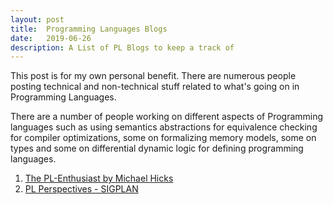 ```yaml
---
layout: post
title:  Programming Languages Blogs
date:   2019-06-26
description: A List of PL Blogs to keep a track of
---
```

This post is for my own personal benefit. There are numerous people
posting technical and non-technical stuff related to what's going on in Programming Languages.

There are a number of people working on different aspects of Programming languages such as using semantics abstractions for equivalence checking for compiler optimizations, some on formalizing memory models, some on types and some on differential dynamic logic for defining programming languages.

1. [The PL-Enthusiast by Michael Hicks](http://www.pl-enthusiast.net/about-the-pl-enthusiast/)
2. [PL Perspectives - SIGPLAN](https://blog.sigplan.org/)
